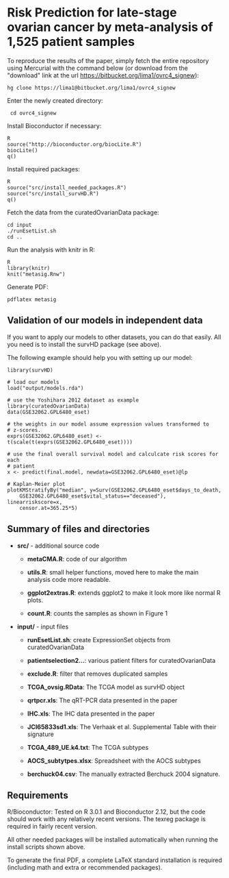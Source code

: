 # Risk Prediction for late-stage ovarian cancer by meta-analysis of 1,525 patient samples

To reproduce the results of the
paper, simply fetch the entire repository using Mercurial with the
command below (or download from the "download" link at the url
<https://bitbucket.org/lima1/ovrc4_signew>):

	hg clone https://lima1@bitbucket.org/lima1/ovrc4_signew


Enter the newly created directory: 

     cd ovrc4_signew

Install Bioconductor if necessary:

    R
    source("http://bioconductor.org/biocLite.R")
    biocLite()
    q()

Install required packages:

    R    
    source("src/install_needed_packages.R")
    source("src/install_survHD.R")
    q()

Fetch the data from the curatedOvarianData package:

    cd input
    ./runEsetList.sh
    cd ..

Run the analysis with knitr in R:

    R    
    library(knitr)
    knit("metasig.Rnw")

Generate PDF:

    pdflatex metasig
	

## Validation of our models in independent data

If you want to apply our models to other datasets, you can do that easily. All
you need is to install the survHD package (see above).

The following example should help you with setting up our model:

    library(survHD)

    # load our models
    load("output/models.rda")

    # use the Yoshihara 2012 dataset as example
    library(curatedOvarianData)
    data(GSE32062.GPL6480_eset)
    
    # the weights in our model assume expression values transformed to
    # z-scores. 
    exprs(GSE32062.GPL6480_eset) <- t(scale(t(exprs(GSE32062.GPL6480_eset))))

    # use the final overall survival model and calculcate risk scores for each
    # patient
    x <- predict(final.model, newdata=GSE32062.GPL6480_eset)@lp

    # Kaplan-Meier plot
    plotKMStratifyBy("median", y=Surv(GSE32062.GPL6480_eset$days_to_death,
        GSE32062.GPL6480_eset$vital_status=="deceased"), linearriskscore=x,
        censor.at=365.25*5)



## Summary of files and directories

* **src/**  - additional source code

    * **metaCMA.R**: code of our algorithm

    * **utils.R**: small helper functions, moved here to make the main
     analysis code more readable.

    * **ggplot2extras.R**: extends ggplot2 to make it look more like normal 
      R plots.   

    * **count.R**: counts the samples as shown in Figure 1 


* **input/** - input files

    * **runEsetList.sh**: create ExpressionSet objects from curatedOvarianData

    * **patientselection2...**: various patient filters for curatedOvarianData

    * **exclude.R**: filter that removes duplicated samples

    * **TCGA_ovsig.RData**: The TCGA model as survHD object 

    * **qrtpcr.xls**: The qRT-PCR data presented in the paper

    * **IHC.xls**: The IHC data presented in the paper

    * **JCI65833sd1.xls**: The Verhaak et al. Supplemental Table with their
        signature    
        
    * **TCGA_489_UE.k4.txt**: The TCGA subtypes

    * **AOCS_subtytpes.xlsx**: Spreadsheet with the AOCS subtypes

    * **berchuck04.csv**: The manually extracted Berchuck 2004 signature.


## Requirements 

R/Bioconductor: Tested on R 3.0.1 and Bioconductor 2.12, but the
code should work with any relatively recent versions. The texreg package is
required in fairly recent version.

All other needed packages will be installed automatically when running
the install scripts shown above.

To generate the final PDF, a complete LaTeX standard installation is required
(including math and extra or recommended packages).
